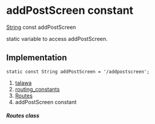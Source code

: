 
<div>

# addPostScreen constant

</div>


[String](https://api.flutter.dev/flutter/dart-core/String-class.html)
const addPostScreen



static variable to access addPostScreen.



## Implementation

``` language-dart
static const String addPostScreen = '/addpostscreen';
```







1.  [talawa](../../index.html)
2.  [routing_constants](../../constants_routing_constants/)
3.  [Routes](../../constants_routing_constants/Routes-class.html)
4.  addPostScreen constant

##### Routes class







